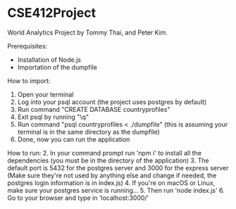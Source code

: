 # CSE412Project

World Analytics Project by Tommy Thai, and Peter Kim.

Prerequisites:
* Installation of Node.js
* Importation of the dumpfile

How to import:
1. Open your terminal
2. Log into your psql account (the project uses postgres by default)
3. Run command "CREATE DATABASE countryprofiles"
4. Exit psql by running "\q"
5. Run command "psql countryprofiles < ./dumpfile" (this is assuming your terminal is in the same directory as the dumpfile)
6. Done, now you can run the application 

How to run:
2. In your command prompt run 'npm i' to install all the dependencies (you must be in the directory of the application)
3. The default port is 5432 for the postgres server and 3000 for the express server (Make sure they're not used by anything else and change if needed, the postgres login information is in index.js)
4. If you're on macOS or Linux, make sure your postgres service is running...
5. Then run 'node index.js'
6. Go to your browser and type in 'localhost:3000/'


